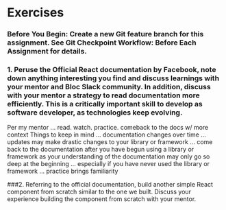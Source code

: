 # **Exercises**
### Before You Begin: Create a new Git feature branch for this assignment. **See Git Checkpoint Workflow: Before Each Assignment** for details.

### 1. Peruse the **Official React documentation** by Facebook, note down anything interesting you find and discuss learnings with your mentor and Bloc Slack community. In addition, discuss with your mentor a strategy to read documentation more efficiently. This is a critically important skill to develop as software developer, as technologies keep evolving.

Per my mentor ... read. watch. practice. comeback to the docs w/ more context
Things to keep in mind ... documentation changes over time ... updates may make drastic changes to your library or framework ... come back to the documentation after you have begun using a library or framework as your understanding of the documentation may only go so deep at the beginning ... especially if you have never used the library or framework ... practice brings familiarity


###2. Referring to the official documentation, build another simple React component from scratch similar to the one we built. Discuss your experience building the component from scratch with your mentor.